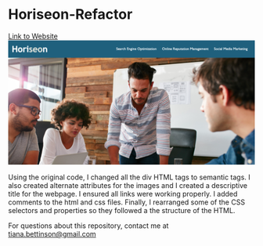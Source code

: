 # Horiseon-Refactor
[Link to Website](https://tbetti.github.io/Horiseon-Refactor)
![Image of Website](./assets/images/Webpage-Screenshot.png)

Using the original code, I changed all the div HTML tags to semantic tags.  I also created alternate attributes for the images and I created a descriptive title for the webpage.  I ensured all links were working properly.  I added comments to the html and css files.  Finally, I rearranged some of the CSS selectors and properties so they followed a the structure of the HTML.
  
For questions about this repository, contact me at tiana.bettinson@gmail.com

